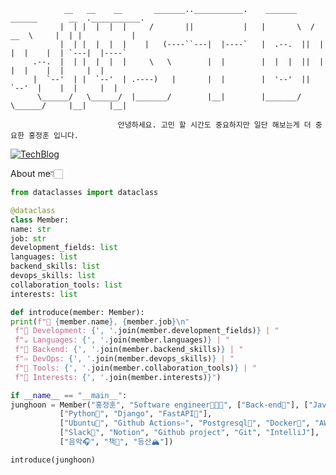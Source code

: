

                __   __    __       _______..___________.    _______    ______       __  .___________.
               |  | |  |  |  |     /       ||           |   |       \  /  __  \     |  | |           |
               |  | |  |  |  |    |   (----``---|  |----`   |  .--.  ||  |  |  |    |  | `---|  |----`
         .--.  |  | |  |  |  |     \   \        |  |        |  |  |  ||  |  |  |    |  |     |  |     
         |  `--'  | |  `--'  | .----)   |       |  |        |  '--'  ||  `--'  |    |  |     |  |     
          \______/   \______/  |_______/        |__|        |_______/  \______/     |__|     |__|    
                         
                            안녕하세요. 고민 할 시간도 중요하지만 일단 해보는게 더 중요한 홍정훈 입니다.
                           

[![TechBlog](https://img.shields.io/badge/TechBlog-F7DF1E?style=for-the-badge&logo=JavaScript&logoColor=white)](https://hongjunghoon.com)


About me👇🏻
```python
from dataclasses import dataclass

@dataclass
class Member:
name: str
job: str
development_fields: list
languages: list
backend_skills: list
devops_skills: list
collaboration_tools: list
interests: list

def introduce(member: Member):
print(f"👋 {member.name}, {member.job}\n"
 f"🔭 Development: {', '.join(member.development_fields)} | "
 f"☕ Languages: {', '.join(member.languages)} | "
 f"🔧 Backend: {', '.join(member.backend_skills)} | "
 f"♾️ DevOps: {', '.join(member.devops_skills)} | "
 f"📑 Tools: {', '.join(member.collaboration_tools)} | "
 f"🎯 Interests: {', '.join(member.interests)}")

if __name__ == "__main__":
junghoon = Member("홍정훈", "Software engineer🧑🏽‍💻", ["Back-end🔭"], ["Java☕"], ["Python"]
           ["Python🌱", "Django", "FastAPI🛵"],
           ["Ubuntu🐺", "Github Actions♾️", "Postgresql🐘", "Docker🐋", "AWS EC2☁️"],
           ["Slack📑", "Notion", "Github project", "Git", "IntelliJ"],
           ["음악🎧", "책📖", "등산🏔️"])

introduce(junghoon)
```

<!--
**besthong/besthong** is a ✨ _special_ ✨ repository because its `README.md` (this file) appears on your GitHub profile.

Here are some ideas to get you started:

- 🔭 I’m currently working on ...
- 🌱 I’m currently learning ...
- 👯 I’m looking to collaborate on ...
- 🤔 I’m looking for help with ...
- 💬 Ask me about ...
- 📫 How to reach me: ...
- 😄 Pronouns: ...
- ⚡ Fun fact: ...
-->

